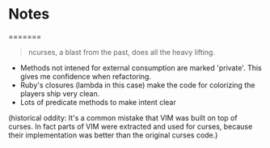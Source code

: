 # Notes
=======
>ncurses, a blast from the past, does all the heavy lifting.

 - Methods not intened for external consumption are marked 'private'.  This gives me confidence when refactoring.
 - Ruby's closures (lambda in this case) make the code for colorizing the players ship very clean.
 - Lots of predicate methods to make intent clear

(historical oddity: It's a common mistake that VIM was built on top of curses.  In fact parts of VIM were extracted and used for curses, because their implementation was better than the original curses code.)
